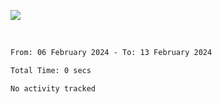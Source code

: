 ![](https://github-widgetbox.vercel.app/api/profile?username=meowkj&data=followers,repositories,stars,commits&theme=nautilus)

  

<br/>  



<!--START_SECTION:waka-->

```txt
From: 06 February 2024 - To: 13 February 2024

Total Time: 0 secs

No activity tracked
```

<!--END_SECTION:waka-->



